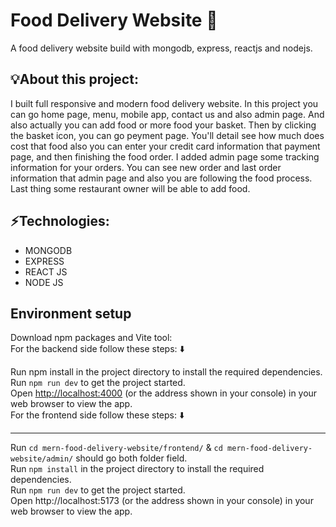 # Food Delivery Website 🍜

A food delivery website build with mongodb, express, reactjs and nodejs.


## 💡About this project:

I built full responsive and modern food delivery website. In this project you can go home page, menu, mobile app, contact us and also admin page. 
And also actually you can add food or more food your basket. Then by clicking the basket icon, you can go peyment page. 
You'll detail see how much does cost that food also you can enter your credit card information that payment page, and then finishing the food order. 
I added admin page some tracking information for your orders. You can see new order and last order information that admin page and also you are following the food process.
Last thing some restaurant owner will be able to add food.

## ⚡Technologies:

* MONGODB
* EXPRESS
* REACT JS
* NODE JS

## Environment setup
Download npm packages and Vite tool: <br>
For the backend side follow these steps: ⬇️

Run npm install in the project directory to install the required dependencies. <br>
Run `npm run dev` to get the project started. <br>
Open [http://localhost:4000](http://localhost:4000) (or the address shown in your console) in your web browser to view the app. <br>
For the frontend side follow these steps: ⬇️

---

Run `cd mern-food-delivery-website/frontend/` & `cd mern-food-delivery-website/admin/` should go both folder field. <br>
Run `npm install` in the project directory to install the required dependencies. <br>
Run `npm run dev` to get the project started. <br>
Open http://localhost:5173 (or the address shown in your console) in your web browser to view the app.
